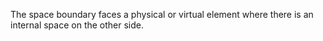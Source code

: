 The space boundary faces a physical or virtual element where there is an internal space on the other side.